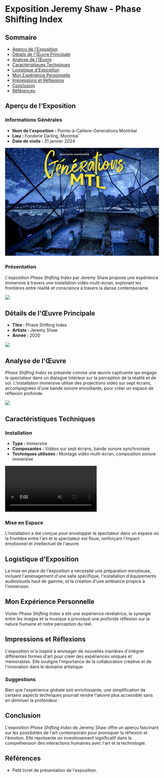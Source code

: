 # Exposition Jeremy Shaw - Phase Shifting Index

## Sommaire
- [Aperçu de l'Exposition](#aperçu-de-lexposition)
- [Détails de l'Œuvre Principale](#détails-de-lœuvre-principale)
- [Analyse de l'Œuvre](#analyse-de-lœuvre)
- [Caractéristiques Techniques](#caractéristiques-techniques)
- [Logistique d'Exposition](#logistique-dexposition)
- [Mon Expérience Personnelle](#mon-expérience-personnelle)
- [Impressions et Réflexions](#impressions-et-réflexions)
- [Conclusion](#conclusion)
- [Références](#références)

## Aperçu de l'Exposition

### Informations Générales
- **Nom de l'exposition :** Pointe-à-Calliere-Generations Montréal
- **Lieu :** Fonderie Darling, Montréal
- **Date de visite :** 31 janvier 2024

![](medias/affiche_exposition.jpg)

### Présentation
L'exposition *Phase Shifting Index* par Jeremy Shaw propose une expérience immersive à travers une installation vidéo multi-écran, explorant les frontières entre réalité et conscience à travers la danse contemporaine.

![](medias/entree_edifice.png)

## Détails de l'Œuvre Principale

- **Titre :** Phase Shifting Index
- **Artiste :** Jeremy Shaw
- **Année :** 2020

![](medias/vue_oeuvre.png)

## Analyse de l'Œuvre

*Phase Shifting Index* se présente comme une œuvre captivante qui engage le spectateur dans un dialogue intérieur sur la perception de la réalité et de soi. L'installation immersive utilise des projections vidéo sur sept écrans, accompagnées d'une bande sonore envoûtante, pour créer un espace de réflexion profonde.

![](medias/cartel.png)

## Caractéristiques Techniques

### Installation
- **Type :** Immersive
- **Composantes :** Vidéos sur sept écrans, bande sonore synchronisée
- **Techniques utilisées :** Montage vidéo multi-écran, composition sonore immersive

![](medias/mise_espace.mp4)

### Mise en Espace
L'installation a été conçue pour envelopper le spectateur dans un espace où la frontière entre l'art et le spectateur est floue, renforçant l'impact émotionnel et intellectuel de l'œuvre.

## Logistique d'Exposition

La mise en place de l'exposition a nécessité une préparation minutieuse, incluant l'aménagement d'une salle spécifique, l'installation d'équipements audiovisuels haut de gamme, et la création d'une ambiance propice à l'immersion.

## Mon Expérience Personnelle

Visiter *Phase Shifting Index* a été une expérience révélatrice, la synergie entre les images et la musique a provoqué une profonde réflexion sur la nature humaine et notre perception du réel.

## Impressions et Réflexions

L'exposition m'a inspiré à envisager de nouvelles manières d'intégrer différentes formes d'art pour créer des expériences uniques et mémorables. Elle souligne l'importance de la collaboration créative et de l'innovation dans le domaine artistique.

### Suggestions
Bien que l'expérience globale soit enrichissante, une simplification de certains aspects techniques pourrait rendre l'œuvre plus accessible sans en diminuer la profondeur.

## Conclusion

L'exposition *Phase Shifting Index* de Jeremy Shaw offre un aperçu fascinant sur les possibilités de l'art contemporain pour provoquer la réflexion et l'émotion. Elle représente un investissement significatif dans la compréhension des interactions humaines avec l'art et la technologie.

## Références

- Petit livret de présentation de l'exposition.
